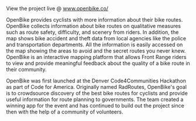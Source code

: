 
View the project live @ www.openbike.co/

OpenBike provides cyclists with more information about their bike routes. OpenBike collects information about bike routes on qualitative measures such as route safety, difficulty, and scenery from riders. In addition, the map shows bike accident and theft data from local agencies like the police and transportation departments. All the information is easily accessed on the map showing the areas to avoid and the secret routes you never knew. OpenBike is an interactive mapping platform that allows Front Range riders to view and provide meaningful feedback about the quality of a bike route in their community.

OpenBike was first launched at the Denver Code4Communities Hackathon as part of Code for America. Originally named RadRoutes, OpenBike's goal is to crowdsource discovery of the best bike routes for cyclists and provide useful information for route planning to governments. The team created a winning app for the event and has continued to build out the project since then with the help of a community of volunteers.
